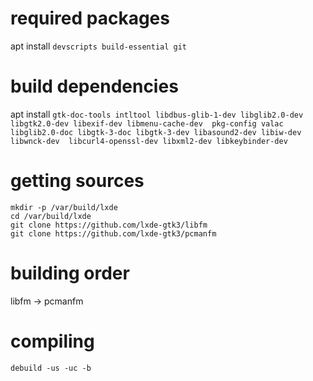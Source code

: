 # required packages
apt install `devscripts build-essential git`

# build dependencies
apt install `gtk-doc-tools intltool libdbus-glib-1-dev libglib2.0-dev libgtk2.0-dev libexif-dev libmenu-cache-dev  pkg-config valac libglib2.0-doc libgtk-3-doc libgtk-3-dev libasound2-dev libiw-dev libwnck-dev  libcurl4-openssl-dev libxml2-dev libkeybinder-dev`

# getting sources
```shell
mkdir -p /var/build/lxde
cd /var/build/lxde
git clone https://github.com/lxde-gtk3/libfm
git clone https://github.com/lxde-gtk3/pcmanfm
```

# building order
libfm -> pcmanfm 

# compiling
`debuild -us -uc -b`
